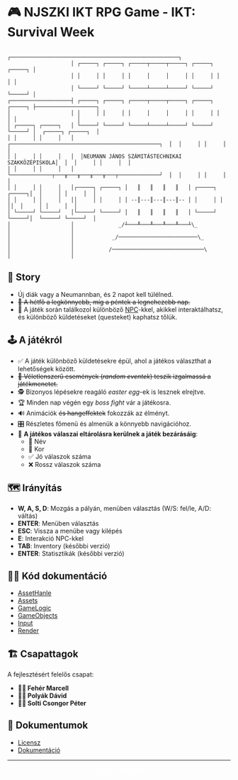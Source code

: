 # 🎮 NJSZKI IKT RPG Game - IKT: Survival Week

```
                    ┌─────────────────────────────────────────────────────┐
                    │ ┌─────┐ ┌─────┐ ┌─────┬─────┬─────┐ ┌─────┐ ┌─────┐ │
                    │ │     │ │     │ │     │     │     │ │     │ │     │ │
                    │ └─────┘ └─────┘ └─────┴─────┴─────┘ └─────┘ └─────┘ │
┌───────────────────┤ ┌─────┐ ┌─────┐ ┌─────┬─────┬─────┐ ┌─────┐ ┌─────┐ ├───────────────────┐
│                   │ │     │ │     │ │     │     │     │ │     │ │     │ │                   │
│ ┌─────┐ ┌─────┐   │ └─────┘ └─────┘ └─────┴─────┴─────┘ └─────┘ └─────┘ │  ┌─────┐ ┌─────┐  │
│ │     │ │     │   │  ┌───────────────────────────────────────────────┐  │  │     │ │     │  │
│ │     │ │     │   │  │NEUMANN JÁNOS SZÁMITÁSTECHNIKAI SZAKKÖZÉPISKOLA│  │  │     │ │     │  │
│ │     │ │     │   │  └─────────────┬───╥───╥───╥───╥───┬─────────────┘  │  │     │ │     │  │
│ │     │ │     │   │┌─────┐ ┌─────┐ │   ║   ║   ║   ║   │ ┌─────┐ ┌─────┐│  │     │ │     │  │
│ │     │ │     │   ││     │ │     │ │ --║---║---║---║-- │ │     │ │     ││  │     │ │     │  │
│ └─────┘ └─────┘   │└─────┘ └─────┘ │   ║   ║   ║   ║   │ └─────┘ └─────┘│  └─────┘ └─────┘  │
│                   │              _/┴───╨───╨───╨───╨───┴\_              │                   │
│                   │            _/─────────────────────────\_            │                   │
│                   │           /─────────────────────────────\           │                   │
```

## 📖 Story
- Új diák vagy a Neumannban, és 2 napot kell túlélned.
- ~~📅 A hétfő a legkönnyebb, míg a péntek a legnehezebb nap.~~
- 🤝 A játék során találkozol különböző [NPC](#npc-k)-kkel, akikkel interaktálhatsz, és különböző küldetéseket (questeket) kaphatsz tőlük.

## 🕹️ A játékról
- ✅ A játék különböző küldetésekre épül, ahol a játékos választhat a lehetőségek között.
- ~~🎲 Véletlenszerű események (*random eventek*) teszik izgalmassá a játékmenetet.~~
- 🕵️ Bizonyos lépésekre reagáló *easter egg*-ek is lesznek elrejtve.
- 🏆 Minden nap végén egy *boss fight* vár a játékosra.
- 🔊 Animációk ~~és hangeffektek~~ fokozzák az élményt.
- 🎛️ Részletes főmenü és almenük a könnyebb navigációhoz.
- 💾 **A játékos válaszai eltárolásra kerülnek a játék bezárásáig**:
  - 📝 Név
  - 🎂 Kor
  - ✅ Jó válaszok száma
  - ❌ Rossz válaszok száma

## 🗺️ Irányítás
- **W, A, S, D**: Mozgás a pályán, menüben választás (W/S: fel/le, A/D: váltás)
- **ENTER**: Menüben választás
- **ESC**: Vissza a menübe vagy kilépés
- **E**: Interakció NPC-kkel
- **TAB**: Inventory (későbbi verzió)
- **ENTER**: Statisztikák (későbbi verzió)

## 🧑‍💻 Kód dokumentáció
- [AssetHanle](RPG-GAME/AssetHandleLib/README.md)
- [Assets](RPG-GAME/AssetsLib/README.md)
- [GameLogic](RPG-GAME/GameLogicLib/README.md)
- [GameObjects](RPG-GAME/GameObjectsLib/README.md)
- [Input](RPG-GAME/InputLib/README.md)
- [Render](RPG-GAME/RenderLib/README.md)

## 🏗️ Csapattagok
A fejlesztésért felelős csapat:

- **👨‍💻 Fehér Marcell**
- **👨‍💻 Polyák Dávid**
- **👨‍💻 Solti Csongor Péter**

## 🔗 Dokumentumok
* [Licensz](LICENSE)
* [Dokumentáció](DOCS/Dokumentacio.docx)

---

<div align="center">
    <a href="#top" style="color: white; text-decoration: none;">🔝 Vissza a tetejére 🔝</a>
</div>
